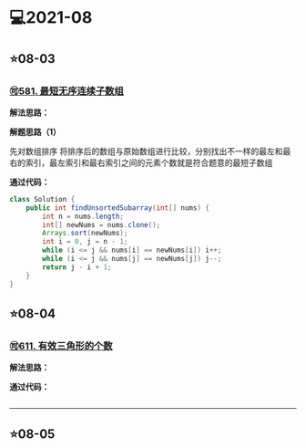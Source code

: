 # 💻2021-08

## ⭐08-03
### [🉑581. 最短无序连续子数组](https://leetcode-cn.com/problems/shortest-unsorted-continuous-subarray/)
**解法思路：**

**解题思路（1）**

先对数组排序 将排序后的数组与原始数组进行比较，分别找出不一样的最左和最右的索引，最左索引和最右索引之间的元素个数就是符合题意的最短子数组

**通过代码：**
```java
class Solution {
    public int findUnsortedSubarray(int[] nums) {
        int n = nums.length;
        int[] newNums = nums.clone();
        Arrays.sort(newNums);
        int i = 0, j = n - 1;
        while (i <= j && nums[i] == newNums[i]) i++;
        while (i <= j && nums[j] == newNums[j]) j--;
        return j - i + 1;
    }
}
```


## ⭐08-04

### [🉑611. 有效三角形的个数](https://leetcode-cn.com/problems/valid-triangle-number/)
**解法思路：**



**通过代码：**
```java

```
***
## ⭐08-05
